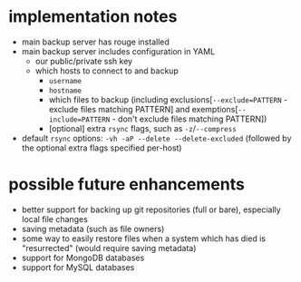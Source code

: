 # implementation notes

* main backup server has rouge installed
* main backup server includes configuration in YAML
	* our public/private ssh key
	* which hosts to connect to and backup
		* `username`
		* `hostname`
		* which files to backup (including exclusions[`--exclude=PATTERN` - exclude files matching PATTERN] and exemptions[`--include=PATTERN` - don't exclude files matching PATTERN])
		* [optional] extra `rsync` flags, such as `-z`/`--compress`
* default `rsync` options: `-vh -aP --delete --delete-excluded` (followed by the optional extra flags specified per-host)

# possible future enhancements

* better support for backing up git repositories (full or bare), especially local file changes
* saving metadata (such as file owners)
* some way to easily restore files when a system which has died is "resurrected" (would require saving metadata)
* support for MongoDB databases
* support for MySQL databases
